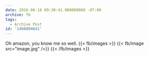```yaml
---
date: 2016-06-16 09:30:41.000000000 -07:00
archive: fb
tags: 
  - Archive Post
id: '1466094641'
---
```


Oh amazon, you know me so well.
{{< fb/images >}}
{{< fb/image src="image.jpg" />}}
{{< /fb/images >}}
